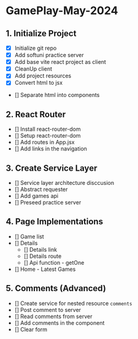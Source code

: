 # GamePlay-May-2024
## 1. Initialize Project
- [x] Initialize git repo
- [x] Add softuni practice server
- [x] Add base vite react project as client
- [x] CleanUp client
- [x] Add project resources
- [x] Convert html to jsx
- [] Separate html into components
## 2. React Router
- [] Install react-router-dom
- [] Setup react-router-dom
- [] Add routes in App.jsx
- [] Add links in the navigation
## 3. Create Service Layer
- [] Service layer architecture disccusion
- [] Abstract requester
- [] Add games api
- [] Preseed practice server
## 4. Page Implementations
- [] Game list
- [] Details
  - [] Details link
  - [] Details route
  - [] Api function - getOne
- [] Home - Latest Games
## 5. Comments (Advanced)
- [] Create service for nested resource `comments`
- [] Post comment to server
- [] Read comments from server
- [] Add comments in the component
- [] Clear form


